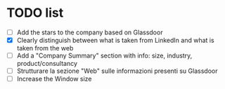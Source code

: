 # TODO list

- [ ] Add the stars to the company based on Glassdoor
- [x] Clearly distinguish between what is taken from LinkedIn and what is taken from the web
- [ ] Add a "Company Summary" section with info: size, industry, product/consultancy
- [ ] Strutturare la sezione "Web" sulle informazioni presenti su Glassdoor
- [ ] Increase the Window size